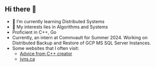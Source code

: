 ## Hi there 👋

- 🌱 I’m currently learning Distributed Systems
- 🔭 My interests lies in Algorithms and Systems
- Proficient in C++, Go
- Currently, an intern at Commvault for Summer 2024. Working on Distributed Backup and Restore of GCP MS SQL Server Instances.
- Some websites that I often visit:
   - [Advice from C++ creator](https://www.i-programmer.info/news/99-professional/16556-advice-and-admissions-from-creator-of-c.html)
   - [jvns.ca](https://jvns.ca/)
<!--
**AnkithReddy02/AnkithReddy02** is a ✨ _special_ ✨ repository because its `README.md` (this file) appears on your GitHub profile.

Here are some ideas to get you started:

- 🔭 I’m currently working on ...
- 🌱 I’m currently learning ...
- 👯 I’m looking to collaborate on ...
- 🤔 I’m looking for help with ...
- 💬 Ask me about ...
- 📫 How to reach me: ...
- 😄 Pronouns: ...
- ⚡ Fun fact: ...
-->
